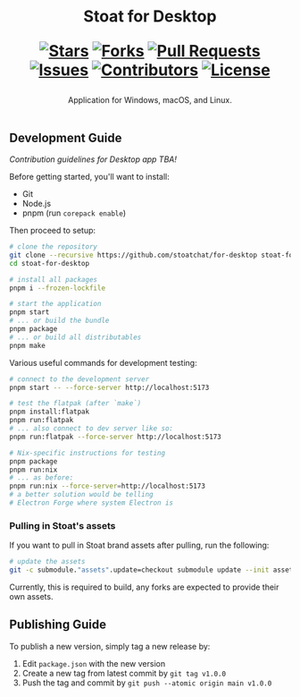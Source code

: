 <div align="center">
<h1>
  Stoat for Desktop
  
  [![Stars](https://img.shields.io/github/stars/stoatchat/for-desktop?style=flat-square&logoColor=white)](https://github.com/stoatchat/for-desktop/stargazers)
  [![Forks](https://img.shields.io/github/forks/stoatchat/for-desktop?style=flat-square&logoColor=white)](https://github.com/stoatchat/for-desktop/network/members)
  [![Pull Requests](https://img.shields.io/github/issues-pr/stoatchat/for-desktop?style=flat-square&logoColor=white)](https://github.com/stoatchat/for-desktop/pulls)
  [![Issues](https://img.shields.io/github/issues/stoatchat/for-desktop?style=flat-square&logoColor=white)](https://github.com/stoatchat/for-desktop/issues)
  [![Contributors](https://img.shields.io/github/contributors/stoatchat/for-desktop?style=flat-square&logoColor=white)](https://github.com/stoatchat/for-desktop/graphs/contributors)
  [![License](https://img.shields.io/github/license/stoatchat/for-desktop?style=flat-square&logoColor=white)](https://github.com/stoatchat/for-desktop/blob/main/LICENSE)
</h1>
Application for Windows, macOS, and Linux.
</div>
<br/>

## Development Guide

_Contribution guidelines for Desktop app TBA!_

<!-- Before contributing, make yourself familiar with [our contribution guidelines](https://developers.revolt.chat/contrib.html), the [code style guidelines](./GUIDELINES.md), and the [technical documentation for this project](https://revoltchat.github.io/frontend/). -->

Before getting started, you'll want to install:

- Git
- Node.js
- pnpm (run `corepack enable`)

Then proceed to setup:

```bash
# clone the repository
git clone --recursive https://github.com/stoatchat/for-desktop stoat-for-desktop
cd stoat-for-desktop

# install all packages
pnpm i --frozen-lockfile

# start the application
pnpm start
# ... or build the bundle
pnpm package
# ... or build all distributables
pnpm make
```

Various useful commands for development testing:

```bash
# connect to the development server
pnpm start -- --force-server http://localhost:5173

# test the flatpak (after `make`)
pnpm install:flatpak
pnpm run:flatpak
# ... also connect to dev server like so:
pnpm run:flatpak --force-server http://localhost:5173

# Nix-specific instructions for testing
pnpm package
pnpm run:nix
# ... as before:
pnpm run:nix --force-server=http://localhost:5173
# a better solution would be telling
# Electron Forge where system Electron is
```

### Pulling in Stoat's assets

If you want to pull in Stoat brand assets after pulling, run the following:

```bash
# update the assets
git -c submodule."assets".update=checkout submodule update --init assets
```

Currently, this is required to build, any forks are expected to provide their own assets.

## Publishing Guide

To publish a new version, simply tag a new release by:

1. Edit `package.json` with the new version
2. Create a new tag from latest commit by `git tag v1.0.0`
3. Push the tag and commit by `git push --atomic origin main v1.0.0`

